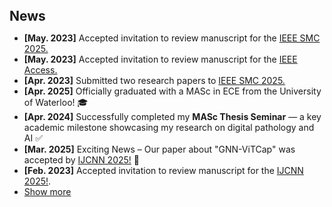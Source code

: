 <h2 style="margin: 40px 0px 10px;">News</h2>

<ul>
<li><strong>[May. 2023]</strong> Accepted invitation to review manuscript for the <a href="https://www.ieeesmc2025.org/">IEEE SMC 2025.</a></li>
<li><strong>[May. 2023]</strong> Accepted invitation to review manuscript for the <a href="https://ieeeaccess.ieee.org/">IEEE Access.</a></li>
<li><strong>[Apr. 2023]</strong> Submitted two research papers to <a href="https://www.ieeesmc2025.org/">IEEE SMC 2025.</a></li>

<li><strong>[Apr. 2025]</strong> Officially graduated with a MASc in ECE from the University of Waterloo! 🎓</li>
<li><strong>[Apr. 2024]</strong> Successfully completed my <strong>MASc Thesis Seminar</strong> — a key academic milestone showcasing my research on digital pathology and AI ✅ </li>
<li><strong>[Mar. 2025]</strong> 	Exciting News – Our paper about "GNN-ViTCap" was accepted by <a href="https://2025.ijcnn.org/">IJCNN 2025!</a> 🎉</li>
<li><strong>[Feb. 2023]</strong> Accepted invitation to review manuscript for the <a href="https://2025.ijcnn.org/">IJCNN 2025!</a>.</li>


<li> <a href="#" onclick="toggleVis(this); return false;">Show more</a> </li>
<div id="newsmore" style="display:none"> 
     <li><strong>[Apr. 2023]</strong> Our paper "IoT Zigbee Device Security" was accepted by the<a href="https://www.elsevier.com/r"> Elsevier's Internet of Things Journal</a>.</li>
     <li><strong>[Mar. 2023]</strong> Accepted invitation to review manuscript for the <a href="https://ieee-iotj.org//">IEEE Internet of Things Journal</a>.</li>
    <li><strong>[Feb. 2023]</strong> Our manuscript accepted by the <a href="https://ieee-iotj.org//">IEEE Internet of Things Journal</a>.</li>
  <li><strong>[Dec. 2022]</strong> Our paper "Human-Centric Machine Learning" was accepted at by <a href="https://2023.hci.international/">HCI International 2023</a>.</li>
  <li><strong>[Oct. 2022]</strong> Accepted an invitation to serve as a reviwer for <a href="https://2023.hci.international/">HCI International 2023</a>.</li>
  <li><strong>[Oct. 2022]</strong> Our paper about "Ensemble-based IDS" was accepted by the <a href="https://honet-ict.org/archives/honet22/index.html">IEEE Honet 2022</a>.</li>
  <li><strong>[Jun. 2022]</strong> Our paper on  IoT profiling was accepted at the <a href="https://pstnet.ca/pst2022/">Privacy, Security, and Trust (PST2022) conference</a>.</li>
  <!-- <li><strong>[Apr. 2023]</strong> I will give a talk on continual learning at <a href="https://sites.google.com/view/visionseminar">MIT Vision and Graphics Seminar</a>.</li>
  <li><strong>[Apr. 2023]</strong> I will serve as an Area Chair of <a href="https://www.auai.org/uai2023/">UAI 2023</a> and <a href="https://bmvc2023.rog/">BMVC 2023</a>.</li>
  <li><strong>[Mar. 2023]</strong> I will participate in the <a href="https://cvpr2023.thecvf.com/Conferences/2023/CallForDoctoralConsortium">CVPR 2023 Doctoral Consortium</a> with a travel award. </li>
  <li><strong>[Mar. 2023]</strong> I gave a talk on continual learning at <a href="https://vigr.cs.columbia.edu/vigr_seminar.html">Columbia VIGR Seminar</a>. </li>
  <li><strong>[Mar. 2023]</strong> I gave a talk on few-shot learning at EPFL. </li>
  <li><strong>[Feb. 2023]</strong> Two papers about <a href="./publications/">continual learning</a> are accepted to <a href="http://cvpr2023.thecvf.com/">CVPR 2023</a>.</li>
  <li><strong>[Dec. 2022]</strong> <a href="https://www.bmvc2023.org">BMVC 2023</a> will be held in Aberdeen, UK, and I will serve as the Website Chair.</li>
  <li><strong>[Nov. 2022]</strong> Our paper about <a href="https://pure.mpg.de/rest/items/item_3478882_1/component/file_3478883/content">class-incremental learning</a> is accepted to <a href="https://aaai.org/Conferences/AAAI-23/">AAAI 2023</a>.</li>
  <li><strong>[Oct. 2022]</strong> I am recognized as a top reviewer for <a href="https://neurips.cc/Conferences/2022/ProgramCommittee">NeurIPS 2022</a>.</li>
  <li><strong>[Aug. 2022]</strong> I will serve as an area chair of <a href="https://aistats.org/aistats2023/">AISTATS 2023</a>.</li>
  <li><strong>[Jun. 2022]</strong> I will serve as a student mentor of <a href="https://sites.google.com/view/cvpr-academy/">the CVPR Academy</a> at <a href="http://cvpr2022.thecvf.com/">CVPR 2022</a>.</li>
  <li><strong>[Jun. 2022]</strong> I will serve as a website chair of <a href="https://bmvc2022.org/people/organisers/">BMVC 2022</a>, along with <a href="https://yashbhalgat.github.io/">Yash Bhalgat</a>.</li>
  <li><strong>[Sep. 2021]</strong> Our paper about <a href="https://openreview.net/pdf?id=BfPzZSype5M">class-incremental learning</a> is accepted to <a href="https://neurips.cc/Conferences/2021">NeurIPS 2021</a>.</li>
  <li><strong>[Mar. 2021]</strong> Our paper about <a href="https://arxiv.org/pdf/2010.05063.pdf">class-incremental learning</a> is accepted to <a href="http://cvpr2021.thecvf.com/">CVPR 2021</a>.</li>
  <li><strong>[Jul. 2020]</strong> Our paper about <a href="https://link.springer.com/content/pdf/10.1007%2F978-3-030-58517-4_24.pdf">few-shot learning</a> is accepted to <a href="https://eccv2020.eu/">ECCV 2020</a>.</li>
  <li><strong>[Feb. 2020]</strong> Our paper about <a href="https://arxiv.org/pdf/2002.10211.pdf">class-incremental learning</a> is accepted to <a href="http://cvpr2020.thecvf.com/">CVPR 2020</a>.</li>
  <li><strong>[Feb. 2020]</strong> We will host the <a href="https://www.acmmmasia.org/2020/committee.html">ACM Multimedia Asia 2020</a> conference in Singapore!</li>
  <li><strong>[Sep. 2019]</strong> Our paper about <a href="https://papers.nips.cc/paper/2019/file/bf25356fd2a6e038f1a3a59c26687e80-Paper.pdf">few-shot learning</a> is accepted to <a href="https://nips.cc/Conferences/2019">NeurIPS 2019</a>.</li>
  <li><strong>[Mar. 2019]</strong> Our paper about <a href="https://openaccess.thecvf.com/content_CVPR_2019/papers/Sun_Meta-Transfer_Learning_for_Few-Shot_Learning_CVPR_2019_paper.pdf">few-shot learning</a> is accepted to <a href="http://cvpr2019.thecvf.com/">CVPR 2019</a>.</li> -->
</div>

</ul>
